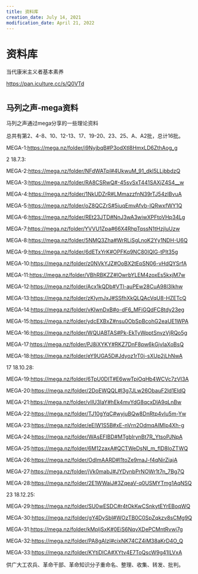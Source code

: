 ```yaml
---
title: 资料库
creation_date: July 14, 2021
modification_date: April 21, 2022
---
```



# 资料库

当代康米主义者基本素养

https://pan.iculture.cc/s/Q0VTd

#

## 马列之声-mega资料

马列之声通过mega分享的一些理论资料

总共有第2、4-8、10、12-13、17、19-20、23、25、A、A2批，总计16批。

MEGA-1:https://mega.nz/folder/i9NyjbqB#P3odXtl8HmxLD6ZthAog_g

2 18.7.3:

MEGA-2:https://mega.nz/folder/NFdWATpI#4UkwuM_91_dkl5LLjbbdzQ

MEGA-3:https://mega.nz/folder/RA8CSRwQ#-45svSxT441SAXjZ4S4__w

MEGA-4:https://mega.nz/folder/1NkUDZrR#LMmazzfnN39rTJ54zIBvuA

MEGA-5:https://mega.nz/folder/oZ8QCZrS#5iuqEmvAfvb-lQRwxfWY1Q

MEGA-6:https://mega.nz/folder/REt23JTD#NnJ3wA3wiwXPFtoVHp34Lg

MEGA-7:https://mega.nz/folder/YVVU1Zpa#66X4RhpTqssN1tHzjIuUzw

MEGA-8:https://mega.nz/folder/5NMQ3Zha#WrRLiSgLnoK2Yy1NDH-U6Q

MEGA-9:https://mega.nz/folder/6dETxYrK#OPFKq9NC80IQlG-tPlt35g

MEGA-10:https://mega.nz/folder/z0NVkYJZ#OoBX2tEpSN06-vHdQYSrfA

MEGA-11:https://mega.nz/folder/VBhRBKZZ#lOwrbYLEM4zoxEs5kxjM7w

MEGA-12:https://mega.nz/folder/Acx1kQDb#VTl-auPEw28CuA98l3Ikhw

MEGA-13:https://mega.nz/folder/zKIymJxJ#SSfhXkQLQAcVqU8-HZETcQ

MEGA-14:https://mega.nz/folder/vKIwnDxB#o-dF6_MFiGQdFC8tdy23eg

MEGA-15:https://mega.nz/folder/ydcEXBxZ#nsu0ObSpBcohG2eaUE1WPA

MEGA-16:https://mega.nz/folder/WQUABTAS#Pk-EkTyWpptSnvzVjRQo5g

MEGA-17:https://mega.nz/folder/PJ8iXYKY#RKZ7DnF8pw6kGjvIaXoBsQ

MEGA-18:https://mega.nz/folder/eY9UGA5D#Jdyoz1rT0j-sXUp2jLhNwA

17 18.10.28:

MEGA-19:https://mega.nz/folder/6TpU0DIT#E6wwTpiOqHb4WCVc7zVI3A

MEGA-20:https://mega.nz/folder/2DoEWQQL#l3g7JLw26ObauF2ld1EIdQ

MEGA-21:https://mega.nz/folder/vIlU3IaY#hEk4mvYdG8qcxDlA9qLnBw

MEGA-22:https://mega.nz/folder/TJ10gYqC#wyjuBQw8DnRtp4vIu5m-Yw

MEGA-23:https://mega.nz/folder/eElW1S5B#xE-nVrn2OdmqAIMIp4Xh-g

MEGA-24:https://mega.nz/folder/WAsEFIBD#MTgbIrynBt7R_YtsoPJNpA

MEGA-25:https://mega.nz/folder/6M12zaxA#QCTWeDsNI_m_flD8loZTWQ

MEGA-26:https://mega.nz/folder/OdlmAARD#I1toZe9maJ-f4qNirZiajA

MEGA-27:https://mega.nz/folder/jVk0mabJ#JYDynbPrNOWr1t7n_7Bg7Q

MEGA-28:https://mega.nz/folder/2E1WWaiJ#3ZqeaV-q0USMYTmg1AqNSQ

23 18.12.25:

MEGA-29:https://mega.nz/folder/SU0wESDC#r4tOkKwCSnkytEYrEBoqWQ

MEGA-30:https://mega.nz/folder/gY4DySbI#WOzTB0C0SpZqkzv8sCMg9Q

MEGA-31:https://mega.nz/folder/kMpljSxK#0EiS6NqvXDePCMntRvwj7g

MEGA-32:https://mega.nz/folder/PA8gAIzI#cixNK74CZ4iM38aKrD4O_Q

MEGA-33:https://mega.nz/folder/KYtiDICA#XYtv4E7ToQscW9g41lLVxA

供广大工农兵、革命干部、革命知识分子重命名、整理、收集、转发、批判。

